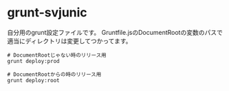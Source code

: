 grunt-svjunic
=============

自分用のgrunt設定ファイルです。
Gruntfile.jsのDocumentRootの変数のパスで適当にディレクトリは変更してつかってます。

```shell
# DocumentRootじゃない時のリリース用
grunt deploy:prod
```

```shell
# DocumentRootからの時のリリース用
grunt deploy:root
```

